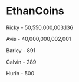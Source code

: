 # EthanCoins
Ricky  - 50,550,000,003,136

Avis   - 40,000,000,002,001

Barley - 891

Calvin - 289

Hurin  - 500

